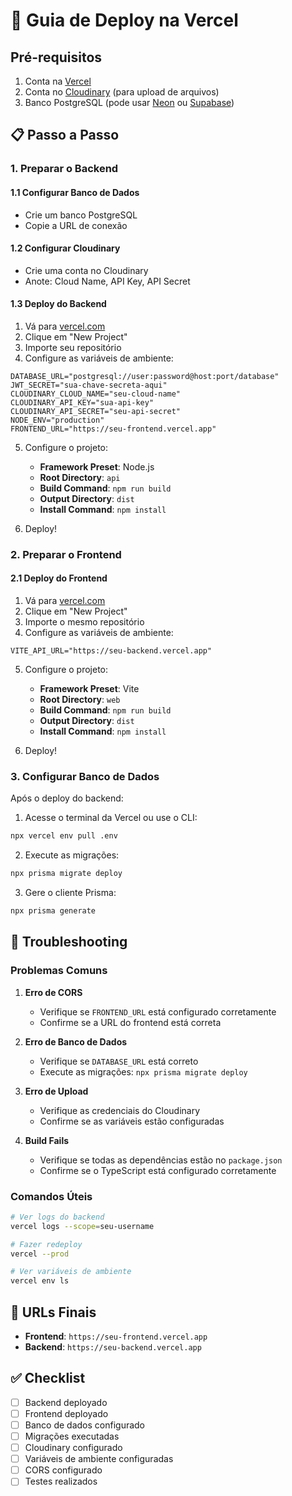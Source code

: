 # 🚀 Guia de Deploy na Vercel

## Pré-requisitos

1. Conta na [Vercel](https://vercel.com)
2. Conta no [Cloudinary](https://cloudinary.com) (para upload de arquivos)
3. Banco PostgreSQL (pode usar [Neon](https://neon.tech) ou [Supabase](https://supabase.com))

## 📋 Passo a Passo

### 1. Preparar o Backend

#### 1.1 Configurar Banco de Dados
- Crie um banco PostgreSQL
- Copie a URL de conexão

#### 1.2 Configurar Cloudinary
- Crie uma conta no Cloudinary
- Anote: Cloud Name, API Key, API Secret

#### 1.3 Deploy do Backend
1. Vá para [vercel.com](https://vercel.com)
2. Clique em "New Project"
3. Importe seu repositório
4. Configure as variáveis de ambiente:

```env
DATABASE_URL="postgresql://user:password@host:port/database"
JWT_SECRET="sua-chave-secreta-aqui"
CLOUDINARY_CLOUD_NAME="seu-cloud-name"
CLOUDINARY_API_KEY="sua-api-key"
CLOUDINARY_API_SECRET="seu-api-secret"
NODE_ENV="production"
FRONTEND_URL="https://seu-frontend.vercel.app"
```

5. Configure o projeto:
   - **Framework Preset**: Node.js
   - **Root Directory**: `api`
   - **Build Command**: `npm run build`
   - **Output Directory**: `dist`
   - **Install Command**: `npm install`

6. Deploy!

### 2. Preparar o Frontend

#### 2.1 Deploy do Frontend
1. Vá para [vercel.com](https://vercel.com)
2. Clique em "New Project"
3. Importe o mesmo repositório
4. Configure as variáveis de ambiente:

```env
VITE_API_URL="https://seu-backend.vercel.app"
```

5. Configure o projeto:
   - **Framework Preset**: Vite
   - **Root Directory**: `web`
   - **Build Command**: `npm run build`
   - **Output Directory**: `dist`
   - **Install Command**: `npm install`

6. Deploy!

### 3. Configurar Banco de Dados

Após o deploy do backend:

1. Acesse o terminal da Vercel ou use o CLI:
```bash
npx vercel env pull .env
```

2. Execute as migrações:
```bash
npx prisma migrate deploy
```

3. Gere o cliente Prisma:
```bash
npx prisma generate
```

## 🔧 Troubleshooting

### Problemas Comuns

1. **Erro de CORS**
   - Verifique se `FRONTEND_URL` está configurado corretamente
   - Confirme se a URL do frontend está correta

2. **Erro de Banco de Dados**
   - Verifique se `DATABASE_URL` está correto
   - Execute as migrações: `npx prisma migrate deploy`

3. **Erro de Upload**
   - Verifique as credenciais do Cloudinary
   - Confirme se as variáveis estão configuradas

4. **Build Fails**
   - Verifique se todas as dependências estão no `package.json`
   - Confirme se o TypeScript está configurado corretamente

### Comandos Úteis

```bash
# Ver logs do backend
vercel logs --scope=seu-username

# Fazer redeploy
vercel --prod

# Ver variáveis de ambiente
vercel env ls
```

## 📝 URLs Finais

- **Frontend**: `https://seu-frontend.vercel.app`
- **Backend**: `https://seu-backend.vercel.app`

## ✅ Checklist

- [ ] Backend deployado
- [ ] Frontend deployado
- [ ] Banco de dados configurado
- [ ] Migrações executadas
- [ ] Cloudinary configurado
- [ ] Variáveis de ambiente configuradas
- [ ] CORS configurado
- [ ] Testes realizados
